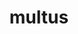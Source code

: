---
title: multus
meaning: many
ch: [7r, 24rv]
pos: totadjective
femstem: mult
femend: a
neutstem: mult
neutend: um
derivatives: multitude, multiply
---